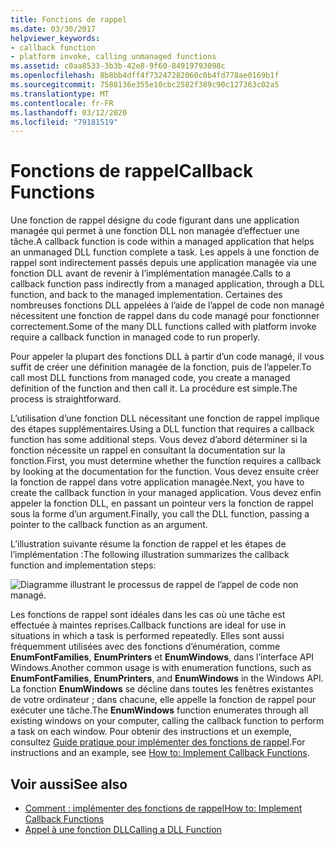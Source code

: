 ```yaml
---
title: Fonctions de rappel
ms.date: 03/30/2017
helpviewer_keywords:
- callback function
- platform invoke, calling unmanaged functions
ms.assetid: c0aa8533-3b3b-42e8-9f60-84919793098c
ms.openlocfilehash: 8b8bb4dff4f73247282060c0b4fd778ae0169b1f
ms.sourcegitcommit: 7588136e355e10cbc2582f389c90c127363c02a5
ms.translationtype: MT
ms.contentlocale: fr-FR
ms.lasthandoff: 03/12/2020
ms.locfileid: "79181519"
---
```

# <a name="callback-functions"></a><span data-ttu-id="ecc52-102">Fonctions de rappel</span><span class="sxs-lookup"><span data-stu-id="ecc52-102">Callback Functions</span></span>
<span data-ttu-id="ecc52-103">Une fonction de rappel désigne du code figurant dans une application managée qui permet à une fonction DLL non managée d’effectuer une tâche.</span><span class="sxs-lookup"><span data-stu-id="ecc52-103">A callback function is code within a managed application that helps an unmanaged DLL function complete a task.</span></span> <span data-ttu-id="ecc52-104">Les appels à une fonction de rappel sont indirectement passés depuis une application managée via une fonction DLL avant de revenir à l’implémentation managée.</span><span class="sxs-lookup"><span data-stu-id="ecc52-104">Calls to a callback function pass indirectly from a managed application, through a DLL function, and back to the managed implementation.</span></span> <span data-ttu-id="ecc52-105">Certaines des nombreuses fonctions DLL appelées à l’aide de l’appel de code non managé nécessitent une fonction de rappel dans du code managé pour fonctionner correctement.</span><span class="sxs-lookup"><span data-stu-id="ecc52-105">Some of the many DLL functions called with platform invoke require a callback function in managed code to run properly.</span></span>  
  
 <span data-ttu-id="ecc52-106">Pour appeler la plupart des fonctions DLL à partir d’un code managé, il vous suffit de créer une définition managée de la fonction, puis de l’appeler.</span><span class="sxs-lookup"><span data-stu-id="ecc52-106">To call most DLL functions from managed code, you create a managed definition of the function and then call it.</span></span> <span data-ttu-id="ecc52-107">La procédure est simple.</span><span class="sxs-lookup"><span data-stu-id="ecc52-107">The process is straightforward.</span></span>  
  
 <span data-ttu-id="ecc52-108">L’utilisation d’une fonction DLL nécessitant une fonction de rappel implique des étapes supplémentaires.</span><span class="sxs-lookup"><span data-stu-id="ecc52-108">Using a DLL function that requires a callback function has some additional steps.</span></span> <span data-ttu-id="ecc52-109">Vous devez d’abord déterminer si la fonction nécessite un rappel en consultant la documentation sur la fonction.</span><span class="sxs-lookup"><span data-stu-id="ecc52-109">First, you must determine whether the function requires a callback by looking at the documentation for the function.</span></span> <span data-ttu-id="ecc52-110">Vous devez ensuite créer la fonction de rappel dans votre application managée.</span><span class="sxs-lookup"><span data-stu-id="ecc52-110">Next, you have to create the callback function in your managed application.</span></span> <span data-ttu-id="ecc52-111">Vous devez enfin appeler la fonction DLL, en passant un pointeur vers la fonction de rappel sous la forme d’un argument.</span><span class="sxs-lookup"><span data-stu-id="ecc52-111">Finally, you call the DLL function, passing a pointer to the callback function as an argument.</span></span>

 <span data-ttu-id="ecc52-112">L’illustration suivante résume la fonction de rappel et les étapes de l’implémentation :</span><span class="sxs-lookup"><span data-stu-id="ecc52-112">The following illustration summarizes the callback function and implementation steps:</span></span>  
  
 ![Diagramme illustrant le processus de rappel de l’appel de code non managé.](./media/callback-functions/platform-invoke-callback-process.gif)  
  
 <span data-ttu-id="ecc52-114">Les fonctions de rappel sont idéales dans les cas où une tâche est effectuée à maintes reprises.</span><span class="sxs-lookup"><span data-stu-id="ecc52-114">Callback functions are ideal for use in situations in which a task is performed repeatedly.</span></span> <span data-ttu-id="ecc52-115">Elles sont aussi fréquemment utilisées avec des fonctions d’énumération, comme **EnumFontFamilies**, **EnumPrinters** et **EnumWindows**, dans l’interface API Windows.</span><span class="sxs-lookup"><span data-stu-id="ecc52-115">Another common usage is with enumeration functions, such as **EnumFontFamilies**, **EnumPrinters**, and **EnumWindows** in the Windows API.</span></span> <span data-ttu-id="ecc52-116">La fonction **EnumWindows** se décline dans toutes les fenêtres existantes de votre ordinateur ; dans chacune, elle appelle la fonction de rappel pour exécuter une tâche.</span><span class="sxs-lookup"><span data-stu-id="ecc52-116">The **EnumWindows** function enumerates through all existing windows on your computer, calling the callback function to perform a task on each window.</span></span> <span data-ttu-id="ecc52-117">Pour obtenir des instructions et un exemple, consultez [Guide pratique pour implémenter des fonctions de rappel](how-to-implement-callback-functions.md).</span><span class="sxs-lookup"><span data-stu-id="ecc52-117">For instructions and an example, see [How to: Implement Callback Functions](how-to-implement-callback-functions.md).</span></span>  
  
## <a name="see-also"></a><span data-ttu-id="ecc52-118">Voir aussi</span><span class="sxs-lookup"><span data-stu-id="ecc52-118">See also</span></span>

- [<span data-ttu-id="ecc52-119">Comment : implémenter des fonctions de rappel</span><span class="sxs-lookup"><span data-stu-id="ecc52-119">How to: Implement Callback Functions</span></span>](how-to-implement-callback-functions.md)
- [<span data-ttu-id="ecc52-120">Appel à une fonction DLL</span><span class="sxs-lookup"><span data-stu-id="ecc52-120">Calling a DLL Function</span></span>](calling-a-dll-function.md)

